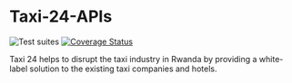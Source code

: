 # Taxi-24-APIs

![Test suites](https://github.com/mcaleb808/Taxi-24-APIs/workflows/Test%20suites/badge.svg)
[![Coverage Status](https://coveralls.io/repos/github/mcaleb808/Taxi-24-APIs/badge.svg?branch=ft-add-trips-routes)](https://coveralls.io/github/mcaleb808/Taxi-24-APIs?branch=ft-add-trips-routes)

Taxi 24 helps to disrupt the taxi industry in Rwanda by providing a white-label solution to the existing taxi companies and hotels.
